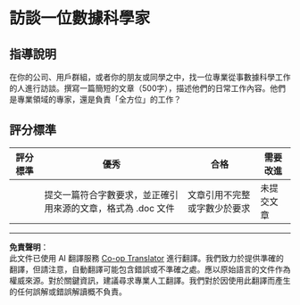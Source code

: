 <!--
CO_OP_TRANSLATOR_METADATA:
{
  "original_hash": "70d65aeddc06170bc1aed5b27805f930",
  "translation_date": "2025-08-29T21:27:28+00:00",
  "source_file": "1-Introduction/4-techniques-of-ML/assignment.md",
  "language_code": "mo"
}
-->
# 訪談一位數據科學家

## 指導說明

在你的公司、用戶群組，或者你的朋友或同學之中，找一位專業從事數據科學工作的人進行訪談。撰寫一篇簡短的文章（500字），描述他們的日常工作內容。他們是專業領域的專家，還是負責「全方位」的工作？

## 評分標準

| 評分標準 | 優秀                                                                                     | 合格                                                             | 需要改進             |
| -------- | ---------------------------------------------------------------------------------------- | ---------------------------------------------------------------- | --------------------- |
|          | 提交一篇符合字數要求，並正確引用來源的文章，格式為 .doc 文件                              | 文章引用不完整或字數少於要求                                     | 未提交文章           |

---

**免責聲明**：  
此文件已使用 AI 翻譯服務 [Co-op Translator](https://github.com/Azure/co-op-translator) 進行翻譯。我們致力於提供準確的翻譯，但請注意，自動翻譯可能包含錯誤或不準確之處。應以原始語言的文件作為權威來源。對於關鍵資訊，建議尋求專業人工翻譯。我們對於因使用此翻譯而產生的任何誤解或錯誤解讀概不負責。  